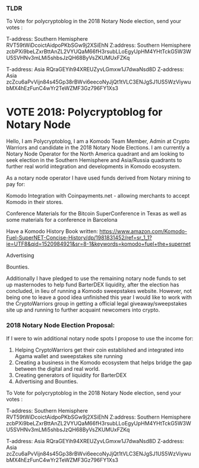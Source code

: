 <h3>  TLDR  </h3>

To Vote for polycryptoblog in the 2018 Notary Node election, send your votes :

T-address: Southern Hemisphere  
RVT59tWiDcoictAidpoPKbSGw9j2XSiEhN
Z:address: Southern Hemisphere
zcbPXi9beLZxrBttAnZL2VYUQaM66fH3rsubLLoEgyUpHM4YHtTckG5W3WU5SVHNv3mLMi5shbsJzQH68ByVsZKUMUxFZKq

T-address: Asia
RQraGEYih94XREUZyvLGmxw1J7dwaNsd8D
Z-address: Asia
zcZcu6aPvVijn84s45Gp38rBWvi6eecoNyJjQt1tVLC3ENJgSJ1US5WzViywubMX4hEzFunC4wYr2TeWZMF3Gz796FY1Xs3


<h1> VOTE 2018: Polycryptoblog for Notary Node </h1>



Hello, I am Polycryptoblog,  I am a Komodo Team Member, Admin at Crypto Warriors and candidate in the 2018 Notary Node Elections.
I am currently a Notary Node Operator for the North America quadrant and am looking to seek election in the Southern Hemisphere and Asia/Russia quadrants to further real world integration and developments in Komodo ecosystem.

As a notary node operator I have used funds derived from Notary mining to pay for:

Komodo Integration with Coinpayments.net -  allowing merchants to accept Komodo in their stores.

Conference Materials for the Bitcoin SuperConference in Texas as well as some materials for a conference in Barcelona

Have a Komodo History Book written: https://www.amazon.com/Komodo-Fuel-SuperNET-Concise-History/dp/1981831452/ref=sr_1_1?ie=UTF8&qid=1520984921&sr=8-1&keywords=komodo+fuel+the+supernet

Advertising 

Bounties.

Additionally I have pledged to use the remaining notary node funds to set up masternodes to help fund BarterDEX liquidity, after the election has concluded,  in lieu of running a Komodo sweepstakes website.  However, not being one to leave a good idea unfinished this year I would like to work with the CryptoWarriors group in getting a official legal giveaway/sweepstakes site up and running to further acquaint newcomers into crypto.

<h3>2018 Notary Node Election Proposal:</h3>

If I were to win additional notary node spots I propose to use the income for:

1) Helping CryptoWarriors get their coin established and integrated into Agama wallet and sweepstakes site running
2) Creating a business in the Komodo ecosystem that helps bridge the gap between the digital and real world.
3) Creating generators of liquidity for BarterDEX
4) Advertising and Bounties.








To Vote for polycryptoblog in the 2018 Notary Node election, send your votes :

T-address: Southern Hemisphere  
RVT59tWiDcoictAidpoPKbSGw9j2XSiEhN
Z:address: Southern Hemisphere
zcbPXi9beLZxrBttAnZL2VYUQaM66fH3rsubLLoEgyUpHM4YHtTckG5W3WU5SVHNv3mLMi5shbsJzQH68ByVsZKUMUxFZKq

T-address: Asia
RQraGEYih94XREUZyvLGmxw1J7dwaNsd8D
Z-address: Asia
zcZcu6aPvVijn84s45Gp38rBWvi6eecoNyJjQt1tVLC3ENJgSJ1US5WzViywubMX4hEzFunC4wYr2TeWZMF3Gz796FY1Xs3

